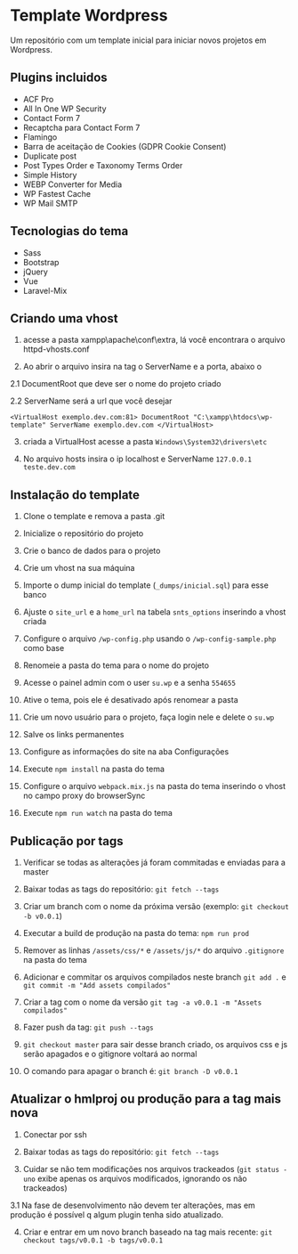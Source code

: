 # Template Wordpress

Um repositório com um template inicial para iniciar novos projetos em Wordpress.

## Plugins incluidos

* ACF Pro
* All In One WP Security
* Contact Form 7
* Recaptcha para Contact Form 7
* Flamingo
* Barra de aceitação de Cookies (GDPR Cookie Consent)
* Duplicate post
* Post Types Order e Taxonomy Terms Order
* Simple History
* WEBP Converter for Media
* WP Fastest Cache
* WP Mail SMTP

## Tecnologias do tema
* Sass
* Bootstrap
* jQuery
* Vue
* Laravel-Mix

## Criando uma vhost

1. acesse a pasta xampp\apache\conf\extra, lá você encontrara o arquivo httpd-vhosts.conf

2. Ao abrir o arquivo insira na tag o ServerName e a porta, abaixo o

2.1 DocumentRoot que deve ser o nome do projeto criado

2.2 ServerName será a url que você desejar

``<VirtualHost exemplo.dev.com:81>
DocumentRoot "C:\xampp\htdocs\wp-template"
ServerName exemplo.dev.com
</VirtualHost>``

3. criada a VirtualHost acesse a pasta ``Windows\System32\drivers\etc``

4. No arquivo hosts insira o ip localhost e ServerName ``127.0.0.1		teste.dev.com``

## Instalação do template

1. Clone o template e remova a pasta .git

2. Inicialize o repositório do projeto

3. Crie o banco de dados para o projeto

4. Crie um vhost na sua máquina

5. Importe o dump inicial do template (`_dumps/inicial.sql`) para esse banco

6. Ajuste o `site_url` e a `home_url` na tabela `snts_options` inserindo a vhost criada

7. Configure o arquivo `/wp-config.php` usando o `/wp-config-sample.php` como base

8. Renomeie a pasta do tema para o nome do projeto

9. Acesse o painel admin com o user `su.wp` e a senha `554655`

10. Ative o tema, pois ele é desativado após renomear a pasta

11. Crie um novo usuário para o projeto, faça login nele e delete o `su.wp`

12. Salve os links permanentes

13. Configure as informações do site na aba Configurações

14. Execute `npm install` na pasta do tema

15. Configure o arquivo `webpack.mix.js` na pasta do tema inserindo o vhost no campo proxy do browserSync

16. Execute `npm run watch` na pasta do tema

## Publicação por tags

1. Verificar se todas as alterações já foram commitadas e enviadas para a master

2. Baixar todas as tags do repositório: `git fetch --tags`

3. Criar um branch com o nome da próxima versão (exemplo: `git checkout -b v0.0.1`)

4. Executar a build de produção na pasta do tema: `npm run prod`

5. Remover as linhas `/assets/css/*` e `/assets/js/*` do arquivo `.gitignore` na pasta do tema

6. Adicionar e commitar os arquivos compilados neste branch `git add .` e `git commit -m "Add assets compilados"`

7. Criar a tag com o nome da versão `git tag -a v0.0.1 -m "Assets compilados"`

8. Fazer push da tag: `git push --tags`

9. `git checkout master` para sair desse branch criado, os arquivos css e js serão apagados e o gitignore voltará ao normal

10. O comando para apagar o branch é: `git branch -D v0.0.1`

## Atualizar o hmlproj ou produção para a tag mais nova

1. Conectar por ssh

2. Baixar todas as tags do repositório: `git fetch --tags`

3. Cuidar se não tem modificações nos arquivos trackeados (`git status -uno` exibe apenas os arquivos modificados, ignorando os não trackeados)

 3.1 Na fase de desenvolvimento não devem ter alterações, mas em produção é possível q algum plugin tenha sido atualizado.

4. Criar e entrar em um novo branch baseado na tag mais recente: `git checkout tags/v0.0.1 -b tags/v0.0.1`